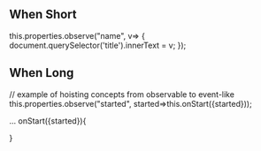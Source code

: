 
## When Short
this.properties.observe("name", v=> {
  document.querySelector('title').innerText = v;
});

## When Long
// example of hoisting concepts from observable to event-like
this.properties.observe("started", started=>this.onStart({started}));

...
onStart({started}){

}
